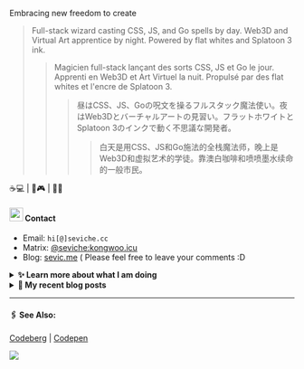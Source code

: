 Embracing new freedom to create

> Full-stack wizard casting CSS, JS, and Go spells by day. Web3D and Virtual Art apprentice by night. Powered by flat whites and Splatoon 3 ink.
>> Magicien full-stack lançant des sorts CSS, JS et Go le jour. Apprenti en Web3D et Art Virtuel la nuit. Propulsé par des flat whites et l'encre de Splatoon 3.
>>> 昼はCSS、JS、Goの呪文を操るフルスタック魔法使い。夜はWeb3Dとバーチャルアートの見習い。フラットホワイトとSplatoon 3のインクで動く不思議な開発者。
>>>> 白天是用CSS、JS和Go施法的全栈魔法师，晚上是Web3D和虚拟艺术的学徒。靠澳白咖啡和喷喷墨水续命的一般市民。

☕💻 | 🦑🎮 | 🎨🌐


####  <img src="https://cdn.discordapp.com/emojis/491270848032800768.png?size=128" style="width:24px;"> Contact  

- Email: `hi[@]seviche.cc`
- Matrix: [@seviche:kongwoo.icu](https://matrix.to/#/@seviche:kongwoo.icu)
- Blog: [sevic.me](https://sevic.me) 
  ( Please feel free to leave your comments :D 


<details>
  <summary><b> ✨ Learn more about what I am doing</b>
  </summary>


  
#### 👷 What I'm currently working on

- [sevi418/Hugo-theme-bear](https://github.com/sevi418/Hugo-theme-bear) -  (1 month ago)
- [raycast/extensions](https://github.com/raycast/extensions) - Everything you need to extend Raycast. (2 months ago)
- [unovue/inspira-ui](https://github.com/unovue/inspira-ui) - Build beautiful website using Vue &amp; Nuxt. (2 months ago)
- [sevi418/devSite](https://github.com/sevi418/devSite) -  (2 months ago)
- [sevi418/calendar-heatmap](https://github.com/sevi418/calendar-heatmap) -  (4 months ago)
  <br>
#### 🌱 My latest projects

- [sevi418/calendar-heatmap](https://github.com/sevi418/calendar-heatmap) - 
- [sevi418/fish-french-greeting](https://github.com/sevi418/fish-french-greeting) - Greets user with French word of the day from Transparent Language API and random kaomoji.
- [sevi418/meow-one-page-resume](https://github.com/sevi418/meow-one-page-resume) - A cat-powered one-page resume template 🐱
- [sevi418/miniflux-js](https://github.com/sevi418/miniflux-js) - Unofficial JavaScript SDK for Miniflux.
- [sevi418/games101](https://github.com/sevi418/games101) - 
  

#### 🔨 My recent Pull Requests


- [Fix the `mastodon` extension](https://github.com/raycast/extensions/pull/18407) on [raycast/extensions](https://github.com/raycast/extensions) (2 months ago)
- [Fix bun CLI](https://github.com/unovue/inspira-ui/pull/173) on [unovue/inspira-ui](https://github.com/unovue/inspira-ui) (2 months ago)
- [Update about.md](https://github.com/bambooom/bambooom.github.io/pull/28) on [bambooom/bambooom.github.io](https://github.com/bambooom/bambooom.github.io) (5 months ago)
- [Update friends.md](https://github.com/LitoMore/litomore.me/pull/1) on [LitoMore/litomore.me](https://github.com/LitoMore/litomore.me) (5 months ago)
- [Update friends.ts](https://github.com/kwaa/blog/pull/4) on [kwaa/blog](https://github.com/kwaa/blog) (5 months ago)


#### 🔭 Latest releases I've contributed to


- [miniflux/v2](https://github.com/miniflux/v2) ([2.2.9](https://github.com/miniflux/v2/releases/tag/2.2.9), 1 week ago) - Minimalist and opinionated feed reader
- [sevi418/miniflux-js](https://github.com/sevi418/miniflux-js) ([v0.0.6](https://github.com/sevi418/miniflux-js/releases/tag/v0.0.6), 5 months ago) - Unofficial JavaScript SDK for Miniflux.

</details>


<details>
  <summary><b> 📜 My recent blog posts</b></summary>
  <br/>


- [在DuckDuckGo和Google搜索结果中屏蔽CSDN](https://sevic.me/2025-04-08) (1 month ago)
- [我在看什么 · 2024年3月 - 2025年3月](https://sevic.me/2025-03-22-reading) (2 months ago)
- [Git使用随记](https://sevic.me/2024-10-28-git) (7 months ago)
- [为Obsidian添加仿真荧光笔高亮样式](https://sevic.me/2024-10-14-obsidian-highlight) (7 months ago)
- [使用 Obsidian 三年之后的设置 （外观篇）](https://sevic.me/2024-09-14-obsidian-apperance) (8 months ago)
</details>


---

####  🖇️ See Also:
[Codeberg](https://codeberg.org/Sevichecc) | [Codepen](https://codepen.io/sevichee)

![](https://usc1.contabostorage.com/cc0b816231a841b1b0232d5ef0c6deb1:image/2024/10/c7426042aedbd9c96f12f1c2a0b51ed4.PNG)
